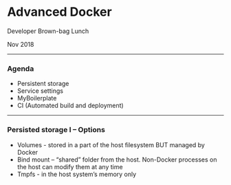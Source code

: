 # Advanced Docker

Developer Brown-bag Lunch

Nov 2018

---

### Agenda

- Persistent storage
- Service settings
- MyBoilerplate
- CI (Automated build and deployment)

---

### Persisted storage I – Options 

- Volumes - stored in a part of the host filesystem BUT managed by Docker
- Bind mount – “shared” folder from the host. Non-Docker processes on the host can modify them at any time
- Tmpfs - in the host system’s memory only
